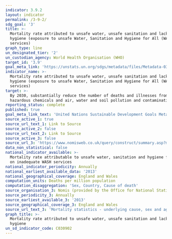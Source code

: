 ```yaml
---
indicator: 3.9.2
layout: indicator
permalink: /3-9-2/
sdg_goal: '3'
title: >-
  Mortality rate attributed to unsafe water, unsafe sanitation and lack of
  hygiene (exposure to unsafe Water, Sanitation and Hygiene for All (WASH)
  services)
graph_type: line
un_designated_tier: '2'
un_custodian_agency: World Health Organisation (WHO)
target_id: '3.9'
goal_meta_link: 'https://unstats.un.org/sdgs/metadata/files/Metadata-03-09-02.pdf'
indicator_name: >-
  Mortality rate attributed to unsafe water, unsafe sanitation and lack of
  hygiene (exposure to unsafe Water, Sanitation and Hygiene for All (WASH)
  services)
target: >-
  By 2030, substantially reduce the number of deaths and illnesses from
  hazardous chemicals and air, water and soil pollution and contamination
reporting_status: complete
published: true
goal_meta_link_text: 'United Nations Sustainable Development Goals Metadata: 5.4.1'
source_active_1: true
source_url_text_1: Link to Source
source_active_2: false
source_url_text_2: Link to Source
source_active_3: false
source_url_3: 'https://www.nomisweb.co.uk/query/construct/summary.asp?menuopt=200&subcomp= '
data_non_statistical: false
national_indicator_available: >-
  Mortality rate attributable to unsafe water, sanitation and hygiene focusing
  on inadequate WASH services
national_indicator_periodicity: Annually
national_earliest_available_data: '2013'
national_geographical_coverage: England and Wales
computation_units: Deaths per million population
computation_disaggregation: 'Sex, Country, Cause of death'
source_organisation_3: Nomis (provided by the Office for National Statistics)
source_periodicity_3: Annually
source_earliest_available_3: '2013'
source_geographical_coverage_3: England and Wales
source_url_text_3: 'Mortality statistics - underlying cause, sex and age'
graph_title: >-
  Mortality rate attributed to unsafe water, unsafe sanitation and lack of
  hygiene
un_sd_indicator_code: C030902
---
```

